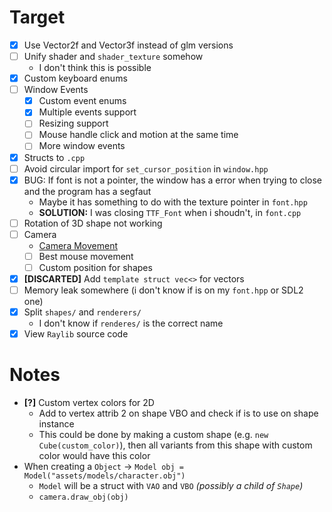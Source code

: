 # Target
- [X] Use Vector2f and Vector3f instead of glm versions
- [ ] Unify shader and `shader_texture` somehow
	+ I don't think this is possible
- [X] Custom keyboard enums
- [ ] Window Events
	+ [X] Custom event enums
	+ [X] Multiple events support
	+ [ ] Resizing support
	+ [ ] Mouse handle click and motion at the same time
	+ [ ] More window events
- [X] Structs to `.cpp`
- [ ] Avoid circular import for `set_cursor_position` in `window.hpp`
- [X] BUG: If font is not a pointer, the window has a error when trying to close and the program has a segfaut
	+ Maybe it has something to do with the texture pointer in `font.hpp`
	+ **SOLUTION:** I was closing `TTF_Font` when i shoudn't, in `font.cpp`
- [ ] Rotation of 3D shape not working
- [ ] Camera
	+ [Camera Movement](https://github.com/vaaako/Vakraft/blob/main/src/main/java/com/magenta/main/Game.java#L121)
	+ [ ] Best mouse movement
	+ [ ] Custom position for shapes
- [X] **[DISCARTED]** Add `template struct vec<>` for vectors
- [ ] Memory leak somewhere (i don't know if is on my `font.hpp` or SDL2 one)
- [X] Split `shapes/` and `renderers/`
	+ I don't know if `renderes/` is the correct name
- [X] View `Raylib` source code

# Notes
- **[?]** Custom vertex colors for 2D
	+ Add to vertex attrib 2 on shape VBO and check if is to use on shape instance
	+ This could be done by making a custom shape (e.g. `new Cube(custom_color)`), then all variants from this shape with custom color would have this color
- When creating a `Object` -> `Model obj = Model("assets/models/character.obj")`
	+ `Model` will be a struct with `VAO` and `VBO` *(possibly a child of `Shape`)*
	+ `camera.draw_obj(obj)`
<!--
# Future
- **Level of Detail (LOD):** Implement LOD techniques to dynamically adjust the level of detail based on the distance from the camera. This improves rendering performance by reducing the number of polygons rendered for distant objects.
- **Frustum Culling:** Implement frustum culling to eliminate objects that are outside the camera's view frustum from the rendering process. This reduces unnecessary draw calls and improves overall rendering performance.
-->
